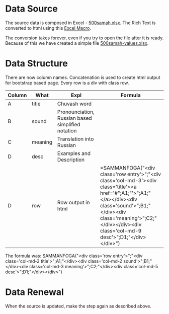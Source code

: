 # Data Source

The source data is composed in Excel - [500samah.xlsx](500samah.xlsx). 
The Rich Text is converted to html using this [Excel Macro](http://stackoverflow.com/questions/33620147/convert-rich-text-to-html-formatting-tags/33796622#33796622).

The conversion takes forever, even if you try to open the file after it is ready. 
Because of this we have created a simple file [500samah-values.xlsx](500samah-values.xlsx). 

# Data Structure
There are now column names. Concatenation is used to create html output for bootstrap based page. 
Every row is a div with class row.

|Column|What   |Expl   |Formula|
|------|-------|-------|----|
|A     |title  |Chuvash word|   |
|B     |sound  |Pronounciation, Russian based simplified notation|   |
|C     |meaning|Translation into Russian|   |
|D     |desc   |Examples and Description   |   |
|D     |row    |Row output in html|=SAMMANFOGA("&lt;div class='row entry'&gt;";"&lt;div class='col-md-3'&gt;&lt;div class='title'&gt;&lt;a href='#";A1;"'&gt;";A1;"&lt;/a&gt;&lt;/div&gt;&lt;div class='sound'&gt;";B1;"&lt;/div&gt;&lt;div class='meaning'&gt;";C2;"&lt;/div&gt;&lt;/div&gt;&lt;div class='col-md-9 desc'&gt;";D1;"&lt;/div&gt;&lt;/div&gt;")|


The formula was: SAMMANFOGA("&lt;div class='row entry'&gt;";"&lt;div class='col-md-2 title'&gt;";A1;"&lt;/div&gt;&lt;div class='col-md-2 sound'&gt;";B1;"&lt;/div&gt;&lt;div class='col-md-3 meaning'&gt;";C2;"&lt;/div&gt;&lt;div class='col-md-5 desc'&gt;";D1;"&lt;/div&gt;&lt;/div&gt;") 

# Data Renewal
When the source is updated, make the step again as described above.
